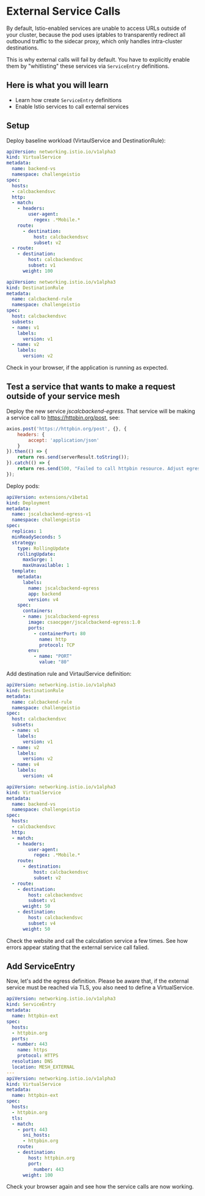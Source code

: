 # External Service Calls #

By default, Istio-enabled services are unable to access URLs outside of your cluster, because the pod uses iptables to transparently redirect all outbound traffic to the sidecar proxy, which only handles intra-cluster destinations.

This is why external calls will fail by default. You have to explicitly enable them by "whitlisting" these services via `ServiceEntry` definitions.

## Here is what you will learn ##

- Learn how create `ServiceEntry` definitions
- Enable Istio services to call external services

## Setup ##

Deploy baseline workload (VirtaulService and DestinationRule):

```yaml
apiVersion: networking.istio.io/v1alpha3
kind: VirtualService
metadata:
  name: backend-vs
  namespace: challengeistio
spec:
  hosts:
  - calcbackendsvc
  http:
  - match:
    - headers:
        user-agent:
          regex: .*Mobile.*
    route:
      - destination:
          host: calcbackendsvc
          subset: v2
  - route:
    - destination:
        host: calcbackendsvc
        subset: v1
      weight: 100
```

```yaml
apiVersion: networking.istio.io/v1alpha3
kind: DestinationRule
metadata:
  name: calcbackend-rule
  namespace: challengeistio
spec:
  host: calcbackendsvc
  subsets:
  - name: v1
    labels:
      version: v1
  - name: v2
    labels:
      version: v2
```

Check in your browser, if the application is running as expected.

## Test a service that wants to make a request outside of your service mesh ##

Deploy the new service *jscalcbackend-egress*. That service will be making a service call to https://httpbin.org/post, see:

```js
axios.post('https://httpbin.org/post', {}, {
    headers: {
        accept: 'application/json'
    }
}).then(() => {
    return res.send(serverResult.toString());
}).catch(() => {
    return res.send(500, "Failed to call httpbin resource. Adjust egress rules!");
});
```

Deploy pods:

```yaml
apiVersion: extensions/v1beta1
kind: Deployment
metadata:
  name: jscalcbackend-egress-v1
  namespace: challengeistio
spec:
  replicas: 1
  minReadySeconds: 5
  strategy:
    type: RollingUpdate
    rollingUpdate:
      maxSurge: 1
      maxUnavailable: 1
  template:
    metadata:
      labels:
        name: jscalcbackend-egress
        app: backend
        version: v4
    spec:
      containers:
      - name: jscalcbackend-egress
        image: csaocpger/jscalcbackend-egress:1.0
        ports:
          - containerPort: 80
            name: http
            protocol: TCP
        env: 
          - name: "PORT"
            value: "80"
```

Add destination rule and VirtaulService definition:

```yaml
apiVersion: networking.istio.io/v1alpha3
kind: DestinationRule
metadata:
  name: calcbackend-rule
  namespace: challengeistio
spec:
  host: calcbackendsvc
  subsets:
  - name: v1
    labels:
      version: v1
  - name: v2
    labels:
      version: v2
  - name: v4
    labels:
      version: v4
```

```yaml
apiVersion: networking.istio.io/v1alpha3
kind: VirtualService
metadata:
  name: backend-vs
  namespace: challengeistio
spec:
  hosts:
  - calcbackendsvc
  http:
  - match:
    - headers:
        user-agent:
          regex: .*Mobile.*
    route:
      - destination:
          host: calcbackendsvc
          subset: v2
  - route:
    - destination:
        host: calcbackendsvc
        subset: v1
      weight: 50
    - destination:
        host: calcbackendsvc
        subset: v4
      weight: 50
```

Check the website and call the calculation service a few times. See how errors appear stating that the external service call falied.

## Add ServiceEntry ##

Now, let's add the egress definition. Please be aware that, if the external service must be reached via TLS, you also need to define a VirtualService.

```yaml
apiVersion: networking.istio.io/v1alpha3
kind: ServiceEntry
metadata:
  name: httpbin-ext
spec:
  hosts:
  - httpbin.org
  ports:
  - number: 443
    name: https
    protocol: HTTPS
  resolution: DNS
  location: MESH_EXTERNAL
---
apiVersion: networking.istio.io/v1alpha3
kind: VirtualService
metadata:
  name: httpbin-ext
spec:
  hosts:
  - httpbin.org
  tls:
  - match:
    - port: 443
      sni_hosts:
      - httpbin.org
    route:
    - destination:
        host: httpbin.org
        port:
          number: 443
      weight: 100
```

Check your browser again and see how the service calls are now working.